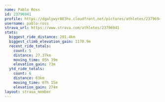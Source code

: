 ```yaml
---
name: Pablo Ross
id: 23796941
profile: https://dgalywyr863hv.cloudfront.net/pictures/athletes/23796941/14615399/1/large.jpg
username: pablo-ross
strava_url: https://www.strava.com/athletes/23796941
stats:
  biggest_ride_distance: 201.4km
  biggest_climb_elevation_gain: 1170.9m
  recent_ride_totals:
    count: 5
    distance: 27.37km
    moving_time: 05h 39m
    elevation_gain: 73m
  ytd_ride_totals:
    count: 6
    distance: 63km
    moving_time: 07h 15m
    elevation_gain: 274m
layout: strava_member
--- 
```

